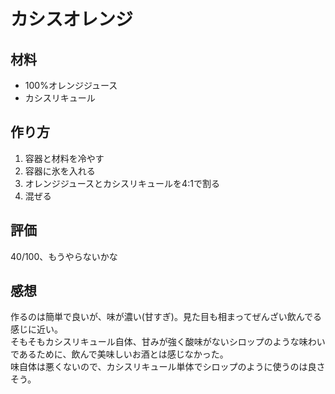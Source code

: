 # カシスオレンジ
## 材料
- 100%オレンジジュース
- カシスリキュール
## 作り方
1. 容器と材料を冷やす
2. 容器に氷を入れる
3. オレンジジュースとカシスリキュールを4:1で割る
4. 混ぜる

## 評価
40/100、もうやらないかな
## 感想
作るのは簡単で良いが、味が濃い(甘すぎ)。見た目も相まってぜんざい飲んでる感じに近い。  
そもそもカシスリキュール自体、甘みが強く酸味がないシロップのような味わいであるために、飲んで美味しいお酒とは感じなかった。  
味自体は悪くないので、カシスリキュール単体でシロップのように使うのは良さそう。
